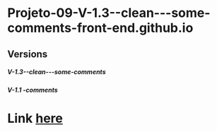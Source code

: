# Projeto-09-V-1.3--clean---some-comments-front-end.github.io
## Versions 
##### V-1.3--clean---some-comments
##### V-1.1 -comments

# Link [here]( https://thiagomassenomaciel.github.io/Projeto-09-V-1.3--clean---some-comments-front-end.github.io/)
